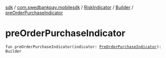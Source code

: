 [sdk](../../../index.md) / [com.swedbankpay.mobilesdk](../../index.md) / [RiskIndicator](../index.md) / [Builder](index.md) / [preOrderPurchaseIndicator](./pre-order-purchase-indicator.md)

# preOrderPurchaseIndicator

`fun preOrderPurchaseIndicator(indicator: `[`PreOrderPurchaseIndicator`](../../-pre-order-purchase-indicator/index.md)`): Builder`